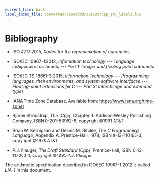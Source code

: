 ```yaml
---
current_file: back
label_index_file: converted/cppstdmd/output/cpp_std_labels.lua
---
```


# Bibliography

- ISO 4217:2015, *Codes for the representation of currencies*

- ISO/IEC 10967-1:2012,
  *Information technology --- Language independent arithmetic ---
      Part 1: Integer and floating point arithmetic*

- ISO/IEC TS 18661-3:2015, *Information Technology ---
      Programming languages, their environments, and system software interfaces ---
      Floating-point extensions for C --- Part 3: Interchange and extended types*

- IANA Time Zone Database. Available from:
  <https://www.iana.org/time-zones>

- Bjarne Stroustrup, *The \Cpp{*, Chapter R. Addison-Wesley Publishing
  Company, ISBN 0-201-53992-6, copyright ©1991 AT&T

- Brian W. Kernighan and Dennis M. Ritchie,
  *The C Programming Language*, Appendix A. Prentice-Hall, 1978, ISBN
  0-13-110163-3, copyright ©1978 AT&T

- P.J. Plauger, *The Draft Standard \Cpp{*. Prentice-Hall, ISBN
  0-13-117003-1, copyright ©1995 P.J. Plauger

The arithmetic specification described in ISO/IEC 10967-1:2012 is called
*LIA-1* in this document.
